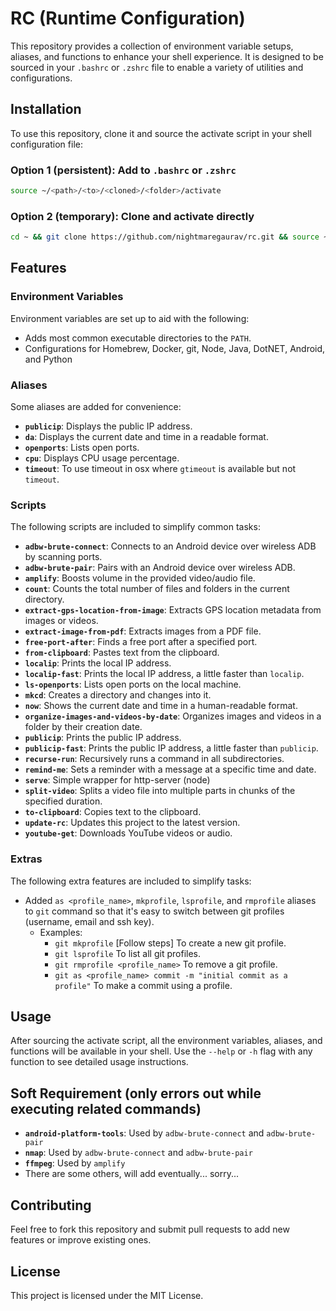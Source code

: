 # RC (Runtime Configuration)

This repository provides a collection of environment variable setups, aliases, and functions to enhance your shell experience. It is designed to be sourced in your `.bashrc` or `.zshrc` file to enable a variety of utilities and configurations.

## Installation

To use this repository, clone it and source the activate script in your shell configuration file:

### Option 1 (persistent): Add to `.bashrc` or `.zshrc`
```bash
source ~/<path>/<to>/<cloned>/<folder>/activate
```

### Option 2 (temporary): Clone and activate directly
```bash
cd ~ && git clone https://github.com/nightmaregaurav/rc.git && source ~/rc/activate
```

## Features

### Environment Variables
Environment variables are set up to aid with the following:

- Adds most common executable directories to the `PATH`.
- Configurations for Homebrew, Docker, git, Node, Java, DotNET, Android, and Python

### Aliases
Some aliases are added for convenience:

- **`publicip`**: Displays the public IP address.
- **`da`**: Displays the current date and time in a readable format.
- **`openports`**: Lists open ports.
- **`cpu`**: Displays CPU usage percentage.
- **`timeout`**: To use timeout in osx where `gtimeout` is available but not `timeout`.

### Scripts
The following scripts are included to simplify common tasks:

- **`adbw-brute-connect`**: Connects to an Android device over wireless ADB by scanning ports.
- **`adbw-brute-pair`**: Pairs with an Android device over wireless ADB.
- **`amplify`**: Boosts volume in the provided video/audio file.
- **`count`**: Counts the total number of files and folders in the current directory.
- **`extract-gps-location-from-image`**: Extracts GPS location metadata from images or videos.
- **`extract-image-from-pdf`**: Extracts images from a PDF file.
- **`free-port-after`**: Finds a free port after a specified port.
- **`from-clipboard`**: Pastes text from the clipboard.
- **`localip`**: Prints the local IP address.
- **`localip-fast`**: Prints the local IP address, a little faster than `localip`.
- **`ls-openports`**: Lists open ports on the local machine.
- **`mkcd`**: Creates a directory and changes into it.
- **`now`**: Shows the current date and time in a human-readable format.
- **`organize-images-and-videos-by-date`**: Organizes images and videos in a folder by their creation date.
- **`publicip`**: Prints the public IP address.
- **`publicip-fast`**: Prints the public IP address, a little faster than `publicip`.
- **`recurse-run`**: Recursively runs a command in all subdirectories.
- **`remind-me`**: Sets a reminder with a message at a specific time and date.
- **`serve`**: Simple wrapper for http-server (node)
- **`split-video`**: Splits a video file into multiple parts in chunks of the specified duration.
- **`to-clipboard`**: Copies text to the clipboard.
- **`update-rc`**: Updates this project to the latest version.
- **`youtube-get`**: Downloads YouTube videos or audio.

### Extras
The following extra features are included to simplify tasks:
- Added `as <profile_name>`, `mkprofile`, `lsprofile`, and `rmprofile` aliases to `git` command so that it's easy to switch between git profiles (username, email and ssh key).
  - Examples:
    - `git mkprofile` [Follow steps] To create a new git profile.
    - `git lsprofile` To list all git profiles.
    - `git rmprofile <profile_name>` To remove a git profile.
    - `git as <profile_name> commit -m "initial commit as a profile"` To make a commit using a profile.

## Usage
After sourcing the activate script, all the environment variables, aliases, and functions will be available in your shell. Use the `--help` or `-h` flag with any function to see detailed usage instructions.

## Soft Requirement (only errors out while executing related commands)
- **`android-platform-tools`**: Used by `adbw-brute-connect` and `adbw-brute-pair`
- **`nmap`**: Used by `adbw-brute-connect` and `adbw-brute-pair`
- **`ffmpeg`**: Used by `amplify`
- There are some others, will add eventually... sorry...

## Contributing
Feel free to fork this repository and submit pull requests to add new features or improve existing ones.

## License
This project is licensed under the MIT License.
